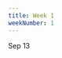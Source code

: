 ```yaml
---
title: Week 1
weekNumber: 1
---
```


Sep 13
<!-- : **seminar**{: .label .label-blue}[Introduction](/ICS-23-Fall/assets/23-slides/1-intro.pdf)
  : **resources**{: .label .label-green}[Warm up](/ICS-23-Fall/assets/23-slides/0-guidance.pdf)
: **survey**{: .label .label-yellow}[Seminar Construction](https://www.wjx.cn/vm/QgoYdKb.aspx)
  : **tutorial**{: .label .label-green}[Virtual Environment Installation](https://mp.weixin.qq.com/s/juWtNUnIuFJfXoP_6eKIKg)
: **survey**{: .label .label-yellow}[Group Selection](https://docs.qq.com/sheet/DUnlUR1VhY0xnamNS)
: **tutorial**{: .label .label-green}[VScode ssh](https://mp.weixin.qq.com/s/cnEFK1VX2hM_VBev8MdpVQ) -->